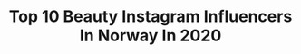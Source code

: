 ---
title: Top 10 Beauty Instagram Influencers In Norway In 2020
description: >-
  Find top beauty Instagram influencers in Norway in 2020. Most popular hashtags: #portraitpage #oslo #portrait #flowers.
platform: Instagram
profiles:
  - username: "real_elena864"
    fullname: >-
      real_elena864
    location: "Norway"
    followers: 209831
    engagement: 463
    commentsToLikes: 0.015832
    avatar: "https://scontent-amt2-1.cdninstagram.com/v/t51.2885-19/s320x320/80343402_793985557734136_8008510674273566720_n.jpg?_nc_ht=scontent-amt2-1.cdninstagram.com&_nc_ohc=sleLPoARnlQAX_h_jNI&oh=eae9e7c1429680a50bcc753c400e4b4c&oe=5EB9812C"
    verified: false
    hashtags: "#charlottetilbury, #charlottedarling, #westworld, #bali"
  - username: "stefanborupphoto"
    fullname: >-
      Stefan Borup Photography
    location: "Norway"
    followers: 7661
    engagement: 1743
    commentsToLikes: 0.023006
    avatar: "https://scontent-lhr8-1.cdninstagram.com/v/t51.2885-19/s320x320/37549385_305029210051047_6088266349971243008_n.jpg?_nc_ht=scontent-lhr8-1.cdninstagram.com&_nc_ohc=JIZ5uWoj6bsAX8J_X-k&oh=34e5ee9da5b128843fd902846cc4706e&oe=5EB98645"
    verified: false
    hashtags: "#sony, #a7iii, #bnwportraits, #portraitmood"
  - username: "karoline_lien"
    fullname: >-
      𝓚𝓪𝓻𝓸𝓵𝓲𝓷𝓮 𝓛𝓲𝓮𝓷♛
    location: "Norway"
    followers: 2600
    engagement: 1636
    commentsToLikes: 0.086516
    avatar: "https://scontent-ams4-1.cdninstagram.com/v/t51.2885-19/s320x320/50756146_617233805373194_5806807754265853952_n.jpg?_nc_ht=scontent-ams4-1.cdninstagram.com&_nc_ohc=fNuNM0PFZfUAX9E1AIx&oh=dd8ac3f265008f9d66eb17e94cfd2232&oe=5EB6B32E"
    verified: false
    hashtags: "#equishoposlo, #show, #evatights, #renesance"
  - username: "livingprettynaturally"
    fullname: >-
      Kate Murphy
    location: "Norway"
    followers: 41737
    engagement: 126
    commentsToLikes: 0.215970
    avatar: "https://scontent-ams4-1.cdninstagram.com/v/t51.2885-19/s320x320/80313544_516332569004017_5829675985510858752_n.jpg?_nc_ht=scontent-ams4-1.cdninstagram.com&_nc_ohc=dmcL3bvvbRQAX_jrWNK&oh=13cb0d60bcdda017bbbc0297a0073c33&oe=5EBB103C"
    verified: false
    hashtags: "#vibrationalhealing, #fullmoonincancer, #astro, #fearlessheart"
  - username: "sonaripley"
    fullname: >-
      Sona Ripley
    location: "Norway"
    followers: 7188
    engagement: 2419
    commentsToLikes: 0.028364
    avatar: "https://scontent-lhr8-1.cdninstagram.com/v/t51.2885-19/s320x320/66922748_472659213529054_34344130456846336_n.jpg?_nc_ht=scontent-lhr8-1.cdninstagram.com&_nc_ohc=jMWzCR2wYoQAX_j6SCl&oh=a85db20928ca40098719188f0cafc905&oe=5EBC408E"
    verified: false
    hashtags: "#wingedliner, #nyxcosmeticsforsabrina, #makeupart, #cutcrease"
  - username: "helle.beauty"
    fullname: >-
      ＨＥＬＬＥ   ＢＥＡＵＴＹ | Makeup Artist
    location: "Norway"
    followers: 105845
    engagement: 418
    commentsToLikes: 0.014073
    avatar: "https://scontent-ams4-1.cdninstagram.com/v/t51.2885-19/s320x320/82207905_224209128573154_4139446272513802240_n.jpg?_nc_ht=scontent-ams4-1.cdninstagram.com&_nc_ohc=_Ru0XSRy7BkAX-EAJGR&oh=3a2c6c9d48d6376745cd3d744a0d95f2&oe=5EB0E6D9"
    verified: false
    hashtags: "#redhairdontcare, #halloweenvibes, #lipgloss, #hairtransformation"
  - username: "mynorthernstory"
    fullname: >-
      Hailey DeRoo Haugen
    location: "Norway"
    followers: 37836
    engagement: 439
    commentsToLikes: 0.024447
    avatar: "https://scontent-lhr8-1.cdninstagram.com/v/t51.2885-19/s320x320/75208775_454858911817741_8901834412660883456_n.jpg?_nc_ht=scontent-lhr8-1.cdninstagram.com&_nc_ohc=yU1JlldHJL8AX_uR6No&oh=3f022ab10d5e1ae6940b7cd5902a2c4c&oe=5EBCDCA6"
    verified: false
    hashtags: ""
  - username: "villaknutsen"
    fullname: >-
      Susanne
    location: "Norway"
    followers: 12715
    engagement: 394
    commentsToLikes: 0.267088
    avatar: "https://scontent-lhr8-1.cdninstagram.com/v/t51.2885-19/s320x320/84009322_195558514847187_2233850939196833792_n.jpg?_nc_ht=scontent-lhr8-1.cdninstagram.com&_nc_ohc=sJwpVpc-s3MAX8praee&oh=b25315f31d5e3f4b4035ca1b36ef7ef4&oe=5EBC502B"
    verified: false
    hashtags: "#kitchen, #usynligsyk, #hytte, #interiorstyling"
  - username: "anneliaaland"
    fullname: >-
      ANNELI AALAND
    location: "Norway"
    followers: 5858
    engagement: 394
    commentsToLikes: 0.083327
    avatar: "https://scontent-lhr8-1.cdninstagram.com/v/t51.2885-19/s320x320/87513203_1842917785844403_8794815041804173312_n.jpg?_nc_ht=scontent-lhr8-1.cdninstagram.com&_nc_ohc=EFcK_-gg4-8AX_jgWA2&oh=c2abeafb70c0b0f50232dc4701493ad0&oe=5EBB5AC8"
    verified: false
    hashtags: "#oslo, #ootd, #flowers, #outfit"
  - username: "gaiadottir"
    fullname: >-
      🌱 Kama Sofie Gaiadóttir 🌱
    location: "Norway"
    followers: 12702
    engagement: 653
    commentsToLikes: 0.050541
    avatar: "https://scontent-lhr8-1.cdninstagram.com/v/t51.2885-19/s320x320/82433509_1810790195717766_4928926377517776896_n.jpg?_nc_ht=scontent-lhr8-1.cdninstagram.com&_nc_ohc=4p4aT87Lhl0AX8OMufg&oh=a86b52c6a0d0466af7fc6a01b46b7925&oe=5EBC1BB1"
    verified: false
    hashtags: "#witchesofinstsgram, #crystal, #hairroutine, #disneyprincess"
---